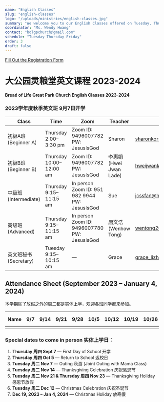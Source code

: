 ```yaml
---
name: "English Classes"
slug: "english-classes"
logo: "/uploads/ministries/english-classes.jpg"
summary: "We welcome you to our English Classes offered on Tuesday, Thursday, and Friday."
coordinator: "Ms. Wendy Hwang"
contact: "bolgpchurch@gmail.com"
schedule: "Tuesday Thursday Friday"
order: 3
draft: false
---
```


<a href="https://docs.google.com/forms/d/e/1FAIpQLSfwo_ZhzU6-ydt1Lxif19ZevtZLnMKixggxzIhd3phP38mUnQ/viewform" target="_blank" rel="noopener noreferrer">
  Fill Out the Registration Form
</a>

# 大公园灵粮堂英文课程 2023-2024

**Bread of Life Great Park Church English Classes 2023-2024**

### 2023学年度秋季英文班 9月7日开学

| Class              | Time                    | Zoom                                                 | Teacher              | Email                                                     |
| ------------------ | ----------------------- | ---------------------------------------------------- | -------------------- | --------------------------------------------------------- |
| 初級A班 (Beginner A)  | Thursday 2:00–3:30 pm   | Zoom ID: 9496007782<br>PW: JesusIsGod                | Sharon               | [sharonkorf100@gmail.com](mailto:sharonkorf100@gmail.com) |
| 初級B班 (Beginner B)  | Thursday 10:00–12:00 am | Zoom ID: 9496007782<br>PW: JesusIsGod                | 李惠娟 (Hwei Jwan Lade) | [hweijwanlade@gmail.com](mailto:hweijwanlade@gmail.com)   |
| 中級班 (Intermediate) | Thursday 9:15–11:15 am  | In person<br>Zoom ID: 951 982 9944<br>PW: JesusIsGod | Sue                  | [jcssfan@hotmail.com](mailto:jcssfan@hotmail.com)         |
| 高级班 (Advanced)     | Thursday 9:15–11:15 am  | In person<br>Zoom ID: 9496007780<br>PW: JesusIsGod   | 唐文浩 (Wenhow Tong)    | [wentong209@yahoo.com](mailto:wentong209@yahoo.com)       |
| 英文班秘书 (Secretary)  | Tuesday 9:15–10:15 am   | —                                                    | Grace                | [grace\_lizhen@yahoo.com](mailto:grace_lizhen@yahoo.com)  |

## Attendance Sheet (September 2023 – January 4, 2024)

本学期除了放假之外的周二都是实体上学，欢迎各班同学都来参加。

| Name | 9/7 | 9/14 | 9/21 | 9/28 | 10/5 | 10/12 | 10/19 | 10/26 | 11/2 | 11/7 | 11/9 | 11/14 | 11/16 | 11/21/23 | 12/12 | 12/19–1/4 |
| ---- | --- | ---- | ---- | ---- | ---- | ----- | ----- | ----- | ---- | ---- | ---- | ----- | ----- | -------- | ----- | --------- |
|      |     |      |      |      |      |       |       |       |      |      |      |       |       |          |       |           |

### Special dates to come in person 实体上学日：

1. **Thursday 周四 Sept 7** — First Day of School 开学
2. **Thursday 周四 Oct 5** — Return to School 返校日
3. **Tuesday 周二 Nov 7** — Outing 秋游 (Joint Outing with Mama Class)
4. **Tuesday 周二 Nov 14** — Thanksgiving Celebration 庆祝感恩节
5. **Tuesday 周二 Nov 21 & Thursday 周四 Nov 23** — Thanksgiving Holiday 感恩节放假
6. **Tuesday 周二 Dec 12** — Christmas Celebration 庆祝圣诞节
7. **Dec 19, 2023 – Jan 4, 2024** — Christmas Holiday 放寒假
